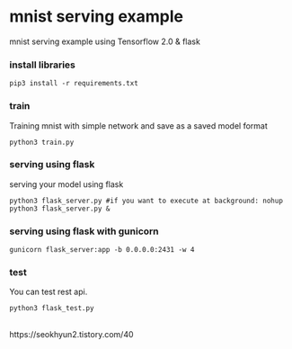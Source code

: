 # mnist serving example
mnist serving example using Tensorflow 2.0 & flask

### install libraries
```
pip3 install -r requirements.txt
```

### train
Training mnist with simple network and save as a saved model format
```
python3 train.py
```

### serving using flask
serving your model using flask
```
python3 flask_server.py #if you want to execute at background: nohup python3 flask_server.py &
```

### serving using flask with gunicorn
```
gunicorn flask_server:app -b 0.0.0.0:2431 -w 4
```

### test
You can test rest api.
```
python3 flask_test.py
```

<br>
https://seokhyun2.tistory.com/40
